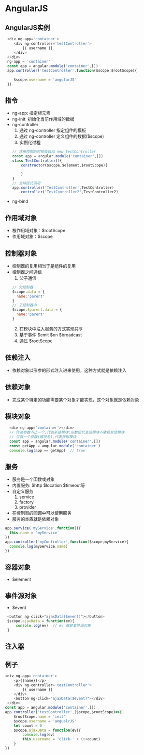# AngularJS
## AngularJS实例
```js
 <div ng-app='container'>
    <div ng-controller='testController'>
        {{ username }}
    </div>
 </div>
 ng-app = 'container'
 const app = angular.module('container',[])
 app.controller('testController',function($scope,$rootScope){
    
    $scope.username = 'angularJS'
 })
```
## 指令
  + ng-app: 指定根元素
  + ng-init: 初始化当前作用域的数据
  + ng-controller
    1. 通过 ng-controller 指定组件的模板
    2. 通过 ng-controller 定义组件的数据($scope)
    3. 实例化过程
    ```js
    // 注册控制的时候会自动 new TestController
    const app = angular.module('container',[])
    class TestController(){
        constructor($scope,$element,$rootScope){

        }
    }
    // 支持链式调用
    app.controller('TestController',TestController)
       .controller('TestController2',TestController2)
    ```
  + ng-bind
## 作用域对象
  + 根作用域对象：$rootScope
  + 作用域对象：$scope 
## 控制器对象
  + 控制器的复用相当于是组件的复用
  + 控制器之间通信
    1. 父子通信
    ```js
    // 父控制器
    $scope.data = {
      name:'parent'
    }
    // 子控制器中
    $scope.$parent.data = {
      name:'parent'
    }
    ```
    2. 在模块中注入服务的方式实现共享
    3. 基于事件 $emit $on $broadcast
    4. 通过 $rootScope
## 依赖注入
  + 依赖对象以形参的形式注入进来使用，这种方式就是依赖注入
## 依赖对象
  + 完成某个特定的功能需要某个对象才能实现，这个对象就是依赖对象
## 模块对象
```js
  <div ng-app='container'></div>
  // 传递参数不止一个,代表新建模块;空数组代表该模块不依赖其他模块
  // 只有一个参数(模块名),代表获取模块
  const app = angular.module('container',[])
  const getApp = angular.module('container')
  console.log(app == getApp)  // true

```
## 服务
  + 服务是一个函数或对象
  + 内置服务: $http $location $timeout等
  + 自定义服务
    1. service
    2. factory
    3. provider
  + 在控制器的回调中可以使用服务
  + 服务的本质就是依赖对象
  ```js
  app.service('myService',function(){
    this.name = 'myService'
  })
  app.controller('myController',function($scope,myService){
    console.log(myService.name)
  })
  ```
## 容器对象
  + $element
## 事件源对象
  + $event
  ```js
   <button ng-click="ajaxData($event)"></button>
   $scope.ajaxData = function(ev){
       console.log(ev)  // ev 就是事件源对象
   }
  ```
## 注入器
## 例子
```js
<div ng-app='container'>
    <p>{{name}}</p>
    <div ng-controller='testController'>
        {{ username }}
    </div>
    <button ng-click="ajaxData($event)"></div>
 </div>
const app = angular.module('container',[])
app.controller('testController',($scope,$rootScope)=>{
    $rootScope.name = 'init'
    $scope.username = 'angualrJS'
    let count = 0 
    $scope.ajaxData = function(ev){
        console.log(ev)
        this.username = 'click-' + (++count)
    }
})
```